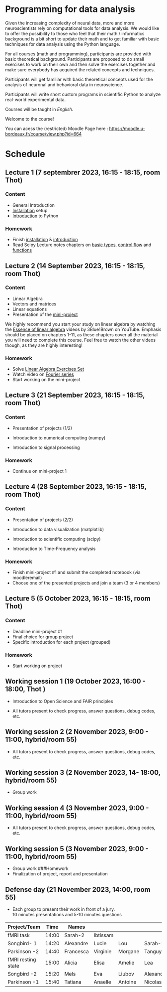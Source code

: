 # Programming for data analysis

Given the increasing complexity of neural data, more and more neuroscientists rely on computational tools for data analysis. We would like to offer the possibility to those who feel that their math / informatics background is a bit short to update their math and to get familiar with basic techniques for data analysis using the Python language.  

For all courses (math and programming), participants are provided with basic theoretical background. Participants are proposed to do small exercises to work on their own and then solve the exercises together and make sure everybody has acquired the related concepts and techniques.  

Participants will get familiar with basic theoretical concepts used for the analysis of neuronal and behavioral data in neuroscience.  

Participants will write short custom programs in scientific Python to analyze real-world experimental data.  

Courses will be taught in _English_.  

Welcome to the course!   

You can acess the (restricted) Moodle Page here : 
https://moodle.u-bordeaux.fr/course/view.php?id=664

# Schedule

## Lecture 1 (7 septembrer 2023, 16:15 - 18:15, room Thot)

### Content

- General Introduction
- [Installation](lessons/programming/L01-installation.md) setup
- [Introduction](lessons/programming/L01-introduction.md) to Python

### Homework

- Finish [installation](lessons/programming/L01-installation.md) & [introduction](lessons/programming/L01-introduction.md)
- Read Scipy Lecture notes chapters on [basic types](http://scipy-lectures.org/intro/language/basic_types.html), [control flow](http://scipy-lectures.org/intro/language/control_flow.html) and [functions](http://scipy-lectures.org/intro/language/functions.html)

## Lecture 2 (14 September 2023, 16:15 - 18:15, room Thot)

### Content

- Linear Algebra
- Vectors and matrices
- Linear equations
- Presentation of the [mini-project](./projects/mini-project)

We highly recommend you start your study on linear algebra by watching the 
[Essence of linear algebra](https://www.youtube.com/playlist?list=PLZHQObOWTQDPD3MizzM2xVFitgF8hE_ab)
videos by 3Blue1Brown on YouTube. Emphasis should be placed on chapters 1-11, as these
chapters cover all the material you will need to complete this course. Feel free
to watch the other videos though, as they are highly interesting!

### Homework

- Solve [Linear Algebra Exercises Set](https://moodle.u-bordeaux.fr/pluginfile.php/583434/mod_folder/content/0/Linear_Algebra_HW_set-1.pdf)
- Watch video on [Fourier series](https://www.youtube.com/watch?v=7ssUImv8e4w)
- Start working on the mini-project

## Lecture 3 (21 September 2023, 16:15 - 18:15, room Thot)

### Content

- Presentation of projects (1/2)
  
- Introduction to numerical computing (numpy)
- Introduction to signal processing


### Homework

- Continue on mini-project 1

## Lecture 4 (28 September 2023, 16:15 - 18:15, room Thot)


### Content

- Presentation of projects (2/2)

- Introduction to data visualization (matplotlib)
- Introduction to scientific computing (scipy)
- Introduction to Time-Frequency analysis
 


### Homework

- Finish mini-project #1 and submit the completed notebook (via moodleremail)
- Choose one of the presented projects and join a team (3 or 4 members)


## Lecture 5 (5 October 2023, 16:15 - 18:15,  room Thot)

### Content
- Deadline mini-project #1
- Final choice for group project 
- Specific introduction for each project (grouped)

### Homework

- Start working on project


## Working session 1 (19 October 2023, 16:00 - 18:00, Thot )
- Introduction to Open Science and FAIR principles

- All tutors present to check progress, answer questions, debug codes, etc.

## Working session 2 (2 November 2023, 9:00 - 11:00, hybrid/room 55)

- All tutors present to check progress, answer questions, debug codes, etc.

## Working session 3 (2 November 2023, 14- 18:00, hybrid/room 55)
- Group work
## Working session 4 (3 November 2023, 9:00 - 11:00, hybrid/room 55)
- All tutors present to check progress, answer questions, debug codes, etc. 

## Working session 5 (3 November 2023, 9:00 - 11:00, hybrid/room 55)
- Group work
###Homework
- Finalization of project, report and presentation

## Defense day (21 November 2023, 14:00, room 55)

- Each group to present their work in front of a jury.  
  10 minutes presentations and 5-10 minutes questions

  
| Project/Team       | Time  | Names     |          |         |           |       |
|--------------------|-------|-----------|----------|---------|-----------|-------|
| fMRI task          | 14:00 | Sarah-2   | Ibtissam |         |           |       |
| Songbird- 1        | 14:20 | Alexandre | Lucie    | Lou     | Sarah-1   |       |
| Parkinson -2       | 14:40 | Francesca | Virginie | Morgane | Tanguy    |       |
| fMRI resting state | 15:00 | Alicia    | Elisa    | Amelie  | Lea       |       |
| Songbird -2        | 15:20 | Mels      | Eva      | Liubov  | Alexandro | Scott |
| Parkinson -1       | 15:40 | Tatiana   | Anaelle  | Antoine | Nicolas   |       |
